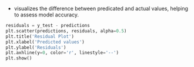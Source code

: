- visualizes the difference between predicated and actual values, helping to assess model accuracy.

```python
residuals = y_test - predictions
plt.scatter(predictions, residuals, alpha=0.5)
plt.title('Residual Plot')
plt.xlabel('Predicted values')
plt.ylabel('Residuals')
plt.axhline(y=0, color='r', linestyle='--')
plt.show()
```
